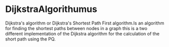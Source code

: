 # DijkstraAlgorithumus

Dijkstra's algorithm or Dijkstra's Shortest Path First algorithm.Is an algorithm for finding the shortest paths between nodes in a graph
this is a two different implementation of the Dijkstra algorithm for the calculation of the short path using the PQ.

